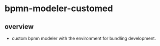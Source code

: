 # bpmn-modeler-customed

## overview
- custom bpmn modeler with the environment for bundling development.

